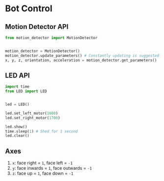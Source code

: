 # Bot Control

## Motion Detector API

```python
from motion_detector import MotionDetector


motion_detector = MotionDetector()
motion_detector.update_parameters() # Constantly updating is suggested
x, y, z, orientation, acceleration = motion_detector.get_parameters()
```    

## LED API

```python
import time
from LED import LED


led = LED()

led.set_left_motor(1600)
led.set_right_motor(1700)

led.show()
time.sleep(1) # Shed for 1 second
led.clear()
```

## Axes

1. `x`: face right = `1`, face left = `-1` 
2. `y`: face inwards = `1`, face outwards = `-1` 
3. `z`: face up = `1`, face down = `-1`
